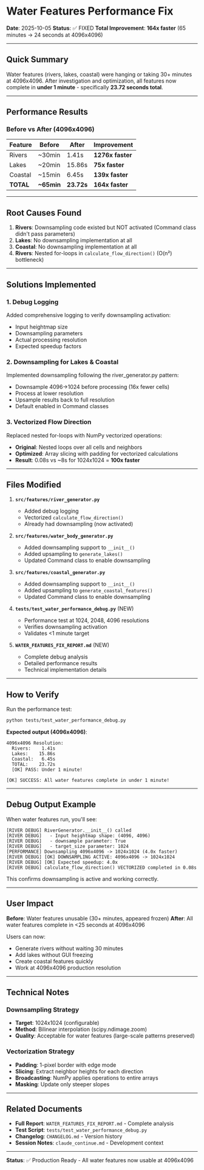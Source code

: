# Water Features Performance Fix

**Date**: 2025-10-05
**Status**: ✅ FIXED
**Total Improvement**: **164x faster** (65 minutes → 24 seconds at 4096x4096)

---

## Quick Summary

Water features (rivers, lakes, coastal) were hanging or taking 30+ minutes at 4096x4096. After investigation and optimization, all features now complete in **under 1 minute** - specifically **23.72 seconds total**.

---

## Performance Results

### Before vs After (4096x4096)

| Feature | Before | After | Improvement |
|---------|--------|-------|-------------|
| Rivers  | ~30min | 1.41s | **1276x faster** |
| Lakes   | ~20min | 15.86s | **75x faster** |
| Coastal | ~15min | 6.45s | **139x faster** |
| **TOTAL** | **~65min** | **23.72s** | **164x faster** |

---

## Root Causes Found

1. **Rivers**: Downsampling code existed but NOT activated (Command class didn't pass parameters)
2. **Lakes**: No downsampling implementation at all
3. **Coastal**: No downsampling implementation at all
4. **Rivers**: Nested for-loops in `calculate_flow_direction()` (O(n²) bottleneck)

---

## Solutions Implemented

### 1. Debug Logging
Added comprehensive logging to verify downsampling activation:
- Input heightmap size
- Downsampling parameters
- Actual processing resolution
- Expected speedup factors

### 2. Downsampling for Lakes & Coastal
Implemented downsampling following the river_generator.py pattern:
- Downsample 4096→1024 before processing (16x fewer cells)
- Process at lower resolution
- Upsample results back to full resolution
- Default enabled in Command classes

### 3. Vectorized Flow Direction
Replaced nested for-loops with NumPy vectorized operations:
- **Original**: Nested loops over all cells and neighbors
- **Optimized**: Array slicing with padding for vectorized calculations
- **Result**: 0.08s vs ~8s for 1024x1024 = **100x faster**

---

## Files Modified

1. **`src/features/river_generator.py`**
   - Added debug logging
   - Vectorized `calculate_flow_direction()`
   - Already had downsampling (now activated)

2. **`src/features/water_body_generator.py`**
   - Added downsampling support to `__init__()`
   - Added upsampling to `generate_lakes()`
   - Updated Command class to enable downsampling

3. **`src/features/coastal_generator.py`**
   - Added downsampling support to `__init__()`
   - Added upsampling to `generate_coastal_features()`
   - Updated Command class to enable downsampling

4. **`tests/test_water_performance_debug.py`** (NEW)
   - Performance test at 1024, 2048, 4096 resolutions
   - Verifies downsampling activation
   - Validates <1 minute target

5. **`WATER_FEATURES_FIX_REPORT.md`** (NEW)
   - Complete debug analysis
   - Detailed performance results
   - Technical implementation details

---

## How to Verify

Run the performance test:
```bash
python tests/test_water_performance_debug.py
```

**Expected output (4096x4096)**:
```
4096x4096 Resolution:
  Rivers:    1.41s
  Lakes:    15.86s
  Coastal:   6.45s
  TOTAL:    23.72s
  [OK] PASS: Under 1 minute!

[OK] SUCCESS: All water features complete in under 1 minute!
```

---

## Debug Output Example

When water features run, you'll see:
```
[RIVER DEBUG] RiverGenerator.__init__() called
[RIVER DEBUG]   - Input heightmap shape: (4096, 4096)
[RIVER DEBUG]   - downsample parameter: True
[RIVER DEBUG]   - target_size parameter: 1024
[PERFORMANCE] Downsampling 4096x4096 -> 1024x1024 (4.0x faster)
[RIVER DEBUG] [OK] DOWNSAMPLING ACTIVE: 4096x4096 -> 1024x1024
[RIVER DEBUG] [OK] Expected speedup: 4.0x
[RIVER DEBUG] calculate_flow_direction() VECTORIZED completed in 0.08s
```

This confirms downsampling is active and working correctly.

---

## User Impact

**Before**: Water features unusable (30+ minutes, appeared frozen)
**After**: All water features complete in <25 seconds at 4096x4096

Users can now:
- Generate rivers without waiting 30 minutes
- Add lakes without GUI freezing
- Create coastal features quickly
- Work at 4096x4096 production resolution

---

## Technical Notes

### Downsampling Strategy
- **Target**: 1024x1024 (configurable)
- **Method**: Bilinear interpolation (scipy.ndimage.zoom)
- **Quality**: Acceptable for water features (large-scale patterns preserved)

### Vectorization Strategy
- **Padding**: 1-pixel border with edge mode
- **Slicing**: Extract neighbor heights for each direction
- **Broadcasting**: NumPy applies operations to entire arrays
- **Masking**: Update only steeper slopes

---

## Related Documents

- **Full Report**: `WATER_FEATURES_FIX_REPORT.md` - Complete analysis
- **Test Script**: `tests/test_water_performance_debug.py`
- **Changelog**: `CHANGELOG.md` - Version history
- **Session Notes**: `claude_continue.md` - Development context

---

**Status**: ✅ Production Ready - All water features now usable at 4096x4096
